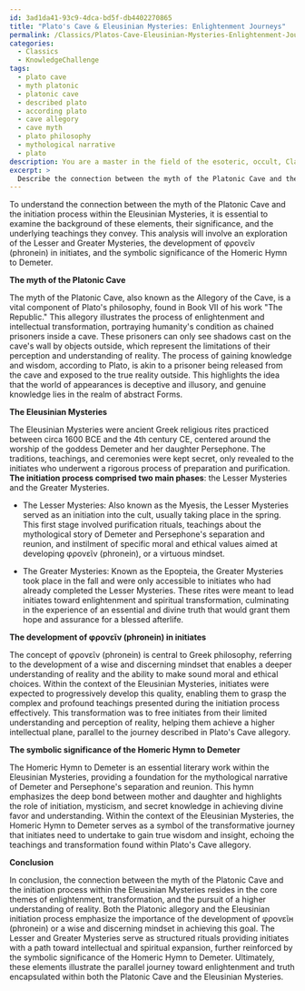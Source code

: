 ```yaml
---
id: 3ad1da41-93c9-4dca-bd5f-db4402270865
title: "Plato's Cave & Eleusinian Mysteries: Enlightenment Journeys"
permalink: /Classics/Platos-Cave-Eleusinian-Mysteries-Enlightenment-Journeys/
categories:
  - Classics
  - KnowledgeChallenge
tags:
  - plato cave
  - myth platonic
  - platonic cave
  - described plato
  - according plato
  - cave allegory
  - cave myth
  - plato philosophy
  - mythological narrative
  - plato
description: You are a master in the field of the esoteric, occult, Classics and Education. You are a writer of tests, challenges, books and deep knowledge on Classics for initiates and students to gain deep insights and understanding from. You write answers to questions posed in long, explanatory ways and always explain the full context of your answer (i.e., related concepts, formulas, examples, or history), as well as the step-by-step thinking process you take to answer the challenges. Be rigorous and thorough, and summarize the key themes, ideas, and conclusions at the end.
excerpt: >
  Describe the connection between the myth of the Platonic Cave and the initiation process within the Eleusinian Mysteries, considering the roles of the Lesser and Greater Mysteries, the development of \u03C6\u03C1\u03BF\u03BD\u03B5\u1FD6\u03BD (phronein) in initiates, and the symbolic significance of the Homeric Hymn to Demeter.
---
```

To understand the connection between the myth of the Platonic Cave and the initiation process within the Eleusinian Mysteries, it is essential to examine the background of these elements, their significance, and the underlying teachings they convey. This analysis will involve an exploration of the Lesser and Greater Mysteries, the development of φρονεῖν (phronein) in initiates, and the symbolic significance of the Homeric Hymn to Demeter.

**The myth of the Platonic Cave**

The myth of the Platonic Cave, also known as the Allegory of the Cave, is a vital component of Plato's philosophy, found in Book VII of his work "The Republic." This allegory illustrates the process of enlightenment and intellectual transformation, portraying humanity's condition as chained prisoners inside a cave. These prisoners can only see shadows cast on the cave's wall by objects outside, which represent the limitations of their perception and understanding of reality. The process of gaining knowledge and wisdom, according to Plato, is akin to a prisoner being released from the cave and exposed to the true reality outside. This highlights the idea that the world of appearances is deceptive and illusory, and genuine knowledge lies in the realm of abstract Forms.

**The Eleusinian Mysteries**

The Eleusinian Mysteries were ancient Greek religious rites practiced between circa 1600 BCE and the 4th century CE, centered around the worship of the goddess Demeter and her daughter Persephone. The traditions, teachings, and ceremonies were kept secret, only revealed to the initiates who underwent a rigorous process of preparation and purification. **The initiation process comprised two main phases**: the Lesser Mysteries and the Greater Mysteries.

* The Lesser Mysteries: Also known as the Myesis, the Lesser Mysteries served as an initiation into the cult, usually taking place in the spring. This first stage involved purification rituals, teachings about the mythological story of Demeter and Persephone's separation and reunion, and instilment of specific moral and ethical values aimed at developing φρονεῖν (phronein), or a virtuous mindset.

* The Greater Mysteries: Known as the Epopteia, the Greater Mysteries took place in the fall and were only accessible to initiates who had already completed the Lesser Mysteries. These rites were meant to lead initiates toward enlightenment and spiritual transformation, culminating in the experience of an essential and divine truth that would grant them hope and assurance for a blessed afterlife.

**The development of φρονεῖν (phronein) in initiates**

The concept of φρονεῖν (phronein) is central to Greek philosophy, referring to the development of a wise and discerning mindset that enables a deeper understanding of reality and the ability to make sound moral and ethical choices. Within the context of the Eleusinian Mysteries, initiates were expected to progressively develop this quality, enabling them to grasp the complex and profound teachings presented during the initiation process effectively. This transformation was to free initiates from their limited understanding and perception of reality, helping them achieve a higher intellectual plane, parallel to the journey described in Plato's Cave allegory.

**The symbolic significance of the Homeric Hymn to Demeter**

The Homeric Hymn to Demeter is an essential literary work within the Eleusinian Mysteries, providing a foundation for the mythological narrative of Demeter and Persephone's separation and reunion. This hymn emphasizes the deep bond between mother and daughter and highlights the role of initiation, mysticism, and secret knowledge in achieving divine favor and understanding. Within the context of the Eleusinian Mysteries, the Homeric Hymn to Demeter serves as a symbol of the transformative journey that initiates need to undertake to gain true wisdom and insight, echoing the teachings and transformation found within Plato's Cave allegory.

**Conclusion**

In conclusion, the connection between the myth of the Platonic Cave and the initiation process within the Eleusinian Mysteries resides in the core themes of enlightenment, transformation, and the pursuit of a higher understanding of reality. Both the Platonic allegory and the Eleusinian initiation process emphasize the importance of the development of φρονεῖн (phronein) or a wise and discerning mindset in achieving this goal. The Lesser and Greater Mysteries serve as structured rituals providing initiates with a path toward intellectual and spiritual expansion, further reinforced by the symbolic significance of the Homeric Hymn to Demeter. Ultimately, these elements illustrate the parallel journey toward enlightenment and truth encapsulated within both the Platonic Cave and the Eleusinian Mysteries.
